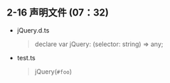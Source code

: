 ## 2-16 声明文件 (07：32)

- jQuery.d.ts
    > declare var jQuery: (selector: string) => any;
- test.ts
    > jQuery(`#foo`)

